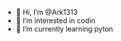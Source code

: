 - 👋 Hi, I’m @Ark1313
- 👀 I’m interested in codin
- 🌱 I’m currently learning pyton


<!---
Ark1313/Ark1313 is a ✨ special ✨ repository because its `README.md` (this file) appears on your GitHub profile.
You can click the Preview link to take a look at your changes.
--->
